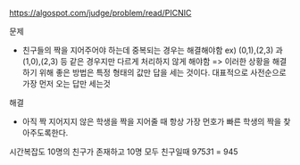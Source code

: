 https://algospot.com/judge/problem/read/PICNIC

문제
- 친구들의 짝을 지어주어야 하는데 중복되는 경우는 해결해야함
ex) (0,1),(2,3) 과 (1,0),(2,3) 등 같은 경우지만 다르게 처리하지 않게 해야함
=> 이러한 상황을 해결하기 위해 좋은 방법은 특정 형태의 값만 답을 세는 것이다.
     대표적으로 사전순으로 가장 먼저 오는 답만 세는것

해결
- 아직 짝 지어지지 않은 학생을 짝을 지어줄 때 항상 가장 먼호가 빠른 학생의 짝을 찾아주도록한다.

시간복잡도
10명의 친구가 존재하고 10명 모두 친구일때 9*7*5*3*1 = 945
